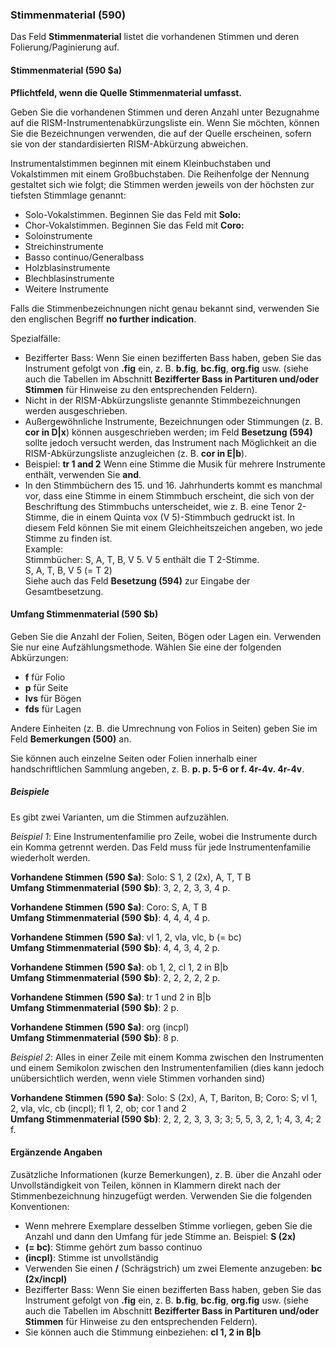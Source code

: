 ### Stimmenmaterial (590)

Das Feld **Stimmenmaterial** listet die vorhandenen Stimmen und deren Folierung/Paginierung auf.

#### Stimmenmaterial (590 $a)

**Pflichtfeld, wenn die Quelle Stimmenmaterial umfasst.**

Geben Sie die vorhandenen Stimmen und deren Anzahl unter Bezugnahme auf die RISM-Instrumentenabkürzungsliste ein. Wenn Sie möchten, können Sie die Bezeichnungen verwenden, die auf der Quelle erscheinen, sofern sie von der standardisierten RISM-Abkürzung abweichen.

Instrumentalstimmen beginnen mit einem Kleinbuchstaben und Vokalstimmen mit einem Großbuchstaben. Die Reihenfolge der Nennung gestaltet sich wie folgt; die Stimmen werden jeweils von der höchsten zur tiefsten Stimmlage genannt:

- Solo-Vokalstimmen. Beginnen Sie das Feld mit **Solo:**
- Chor-Vokalstimmen. Beginnen Sie das Feld mit **Coro:**
- Soloinstrumente
- Streichinstrumente
- Basso continuo/Generalbass
- Holzblasinstrumente
- Blechblasinstrumente
- Weitere Instrumente

Falls die Stimmenbezeichnungen nicht genau bekannt sind, verwenden Sie den englischen Begriff **no further indication**.

Spezialfälle:

- Bezifferter Bass: Wenn Sie einen bezifferten Bass haben, geben Sie das Instrument gefolgt von **.fig** ein, z. B. **b.fig**, **bc.fig**, **org.fig** usw. (siehe auch die Tabellen im Abschnitt **Bezifferter Bass in Partituren und/oder Stimmen** für Hinweise zu den entsprechenden Feldern).
- Nicht in der RISM-Abkürzungsliste genannte Stimmbezeichnungen werden ausgeschrieben.
- Außergewöhnliche Instrumente, Bezeichnungen oder Stimmungen (z. B. **cor in D\|x**) können ausgeschrieben werden; im Feld **Besetzung (594)** sollte jedoch versucht werden, das Instrument nach Möglichkeit an die RISM-Abkürzungsliste anzugleichen (z. B. **cor in E\|b**).
- Beispiel: **tr 1 and 2** Wenn eine Stimme die Musik für mehrere Instrumente enthält, verwenden Sie **and**.
- In den Stimmbüchern des 15\. und 16\. Jahrhunderts kommt es manchmal vor, dass eine Stimme in einem Stimmbuch erscheint, die sich von der Beschriftung des Stimmbuchs unterscheidet, wie z. B. eine Tenor 2-Stimme, die in einem Quinta vox (V 5)-Stimmbuch gedruckt ist. In diesem Feld können Sie mit einem Gleichheitszeichen angeben, wo jede Stimme zu finden ist.   
  Example:  
  Stimmbücher: S, A, T, B, V 5. V 5 enthält die T 2-Stimme.   
  S, A, T, B, V 5 (= T 2)  
  Siehe auch das Feld **Besetzung (594)** zur Eingabe der Gesamtbesetzung.


#### Umfang Stimmenmaterial (590 $b)

Geben Sie die Anzahl der Folien, Seiten, Bögen oder Lagen ein. Verwenden Sie nur eine Aufzählungsmethode. Wählen Sie eine der folgenden Abkürzungen:

- **f** für Folio
- **p** für Seite
- **lvs** für Bögen
- **fds** für Lagen

Andere Einheiten (z. B. die Umrechnung von Folios in Seiten) geben Sie im Feld **Bemerkungen (500)** an.

Sie können auch einzelne Seiten oder Folien innerhalb einer handschriftlichen Sammlung angeben, z. B. **p. **p. 5-6** or **f. 4r-4v**. 4r-4v**.

##### Beispiele
Es gibt zwei Varianten, um die Stimmen aufzuzählen.

*Beispiel 1*: Eine Instrumentenfamilie pro Zeile, wobei die Instrumente durch ein Komma getrennt werden. Das Feld muss für jede Instrumentenfamilie wiederholt werden.

**Vorhandene Stimmen (590 $a)**: Solo: S 1, 2 (2x), A, T, T B  
**Umfang Stimmenmaterial (590 $b)**: 3, 2, 2, 3, 3, 4 p.

**Vorhandene Stimmen (590 $a)**: Coro: S, A, T B  
**Umfang Stimmenmaterial (590 $b)**: 4, 4, 4, 4 p.

**Vorhandene Stimmen (590 $a)**: vl 1, 2, vla, vlc, b (= bc)  
**Umfang Stimmenmaterial (590 $b)**: 4, 4, 3, 4, 2 p.

**Vorhandene Stimmen (590 $a)**: ob 1, 2, cl 1, 2 in B\|b  
**Umfang Stimmenmaterial (590 $b)**: 2, 2, 2, 2, 2 p.

**Vorhandene Stimmen (590 $a)**: tr 1 und 2 in B\|b   
**Umfang Stimmenmaterial (590 $b)**: 2 p.

**Vorhandene Stimmen (590 $a)**: org (incpl)  
**Umfang Stimmenmaterial (590 $b)**: 8 p.

*Beispiel 2*: Alles in einer Zeile mit einem Komma zwischen den Instrumenten und einem Semikolon zwischen den Instrumentenfamilien (dies kann jedoch unübersichtlich werden, wenn viele Stimmen vorhanden sind)

**Vorhandene Stimmen (590 $a)**: Solo: S (2x), A, T, Bariton, B; Coro: S; vl 1, 2, vla, vlc, cb (incpl); fl 1, 2, ob; cor 1 and 2  
**Umfang Stimmenmaterial (590 $b)**: 2, 2, 2, 3, 3, 3; 3; 5, 5, 3, 2, 1; 4, 3, 4; 2 f.

#### Ergänzende Angaben

Zusätzliche Informationen (kurze Bemerkungen), z. B. über die Anzahl oder Unvollständigkeit von Teilen, können in Klammern direkt nach der Stimmenbezeichnung hinzugefügt werden. Verwenden Sie die folgenden Konventionen:

- Wenn mehrere Exemplare desselben Stimme vorliegen, geben Sie die Anzahl und dann den Umfang für jede Stimme an. Beispiel: **S (2x)**
- **(= bc)**: Stimme gehört zum basso continuo
- **(incpl)**: Stimme ist unvollständig
- Verwenden Sie einen **/** (Schrägstrich) um zwei Elemente anzugeben: **bc (2x/incpl)**
- Bezifferter Bass: Wenn Sie einen bezifferten Bass haben, geben Sie das Instrument gefolgt von **.fig** ein, z. B. **b.fig**, **bc.fig**, **org.fig** usw. (siehe auch die Tabellen im Abschnitt **Bezifferter Bass in Partituren und/oder Stimmen** für Hinweise zu den entsprechenden Feldern).
- Sie können auch die Stimmung einbeziehen: **cl 1, 2 in B\|b**  
